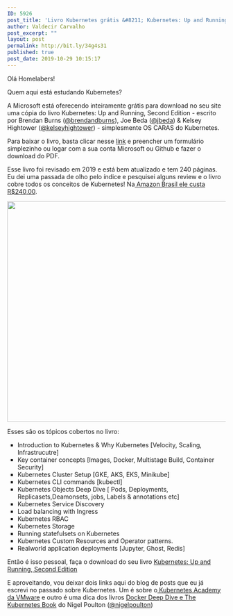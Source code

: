 ```yaml
---
ID: 5926
post_title: 'Livro Kubernetes grátis &#8211; Kubernetes: Up and Running, Second Edition'
author: Valdecir Carvalho
post_excerpt: ""
layout: post
permalink: http://bit.ly/34g4s31
published: true
post_date: 2019-10-29 10:15:17
---
```

Olá Homelabers!

Quem aqui está estudando Kubernetes?

A Microsoft está oferecendo inteiramente grátis para download no seu site uma cópia do livro Kubernetes: Up and Running, Second Edition - escrito por Brendan Burns (<a href="https://twitter.com/brendandburns" target="_blank" rel="noopener noreferrer">@brendandburns</a>), Joe Beda (<a href="https://twitter.com/jbeda" target="_blank" rel="noopener noreferrer">@jbeda</a>) &amp; Kelsey Hightower (<a href="https://twitter.com/kelseyhightower" target="_blank" rel="noopener noreferrer">@kelseyhightower</a>) - simplesmente OS CARAS do Kubernetes.

Para baixar o livro, basta clicar nesse <a href="https://azure.microsoft.com/en-us/resources/kubernetes-up-and-running/" target="_blank" rel="noopener noreferrer">link</a> e preencher um formulário simplezinho ou logar com a sua conta Microsoft ou Github e fazer o download do PDF.

Esse livro foi revisado em 2019 e está bem atualizado e tem 240 páginas. Eu dei uma passada de olho pelo índice e pesquisei alguns review e o livro cobre todos os conceitos de Kubernetes! Na<a href="https://www.amazon.com.br/Kubernetes-Up-Running-Brendan-Burns/dp/1492046531" target="_blank" rel="noopener noreferrer"> Amazon Brasil ele custa R$240,00</a>.

<a href="https://clouddamcdnprodep.azureedge.net/gdc/gdckTlBtc/original" target="_blank" rel="noopener noreferrer"><img class="aligncenter size-large wp-image-5928" src="http://homelaber.com.br/site/wp-content/uploads/2019/10/livro-gratis-Kubernetes-Up-and-Running-Second-Edition-Microsoft-644x508.png" alt="" width="644" height="508" /></a>

Esses são os tópicos cobertos no livro:
<ul style="list-style-type: square;">
 	<li>Introduction to Kubernetes &amp; Why Kubernetes [Velocity, Scaling, Infrastrucutre]</li>
 	<li>Key container concepts [Images, Docker, Multistage Build, Container Security]</li>
 	<li>Kubernetes Cluster Setup [GKE, AKS, EKS, Minikube]</li>
 	<li>Kubernetes CLI commands [kubectl]</li>
 	<li>Kubernetes Objects Deep Dive [ Pods, Deployments, Replicasets,Deamonsets, jobs, Labels &amp; annotations etc]</li>
 	<li>Kubernetes Service Discovery</li>
 	<li>Load balancing with Ingress</li>
 	<li>Kubernetes RBAC</li>
 	<li>Kubernetes Storage</li>
 	<li>Running statefulsets on Kubernetes</li>
 	<li>Kubernetes Custom Resources and Operator patterns.</li>
 	<li>Realworld application deployments [Jupyter, Ghost, Redis]</li>
</ul>
Então é isso pessoal, faça o download do seu livro <a href="https://azure.microsoft.com/en-us/resources/kubernetes-up-and-running/" target="_blank" rel="noopener noreferrer">Kubernetes: Up and Running, Second Edition</a>

E aproveitando, vou deixar dois links aqui do blog de posts que eu já escrevi no passado sobre Kubernetes. Um é sobre o<a href="http://homelaber.com.br/curso-kubernetes-gratis-kubernetes-academy-by-vmware/" target="_blank" rel="noopener noreferrer"> Kubernetes Academy da VMware</a> e outro é uma dica dos livros <a href="http://homelaber.com.br/livros-docker-deep-dive-e-the-kubernetes-book-nigel-poulton/" target="_blank" rel="noopener noreferrer">Docker Deep Dive e The Kubernetes Book</a> do Nigel Poulton (<a href="https://twitter.com/nigelpoulton" target="_blank" rel="noopener noreferrer">@nigelpoulton</a>)